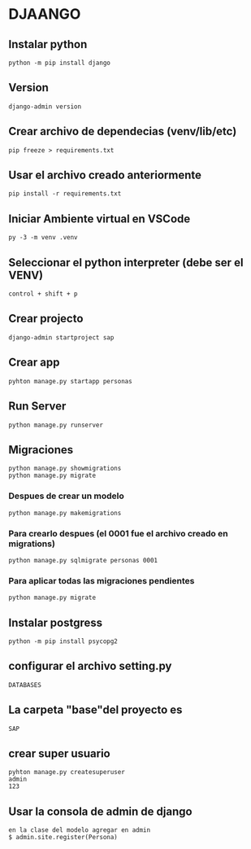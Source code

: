 # DJAANGO


##  Instalar python
```
python -m pip install django
```

##  Version
```
django-admin version    
```

##  Crear archivo de dependecias (venv/lib/etc)
```
pip freeze > requirements.txt
```

##  Usar el archivo creado anteriormente 
```
pip install -r requirements.txt
```

##  Iniciar Ambiente virtual en VSCode
```
py -3 -m venv .venv 
```

##  Seleccionar el python interpreter (debe ser el VENV)
```
control + shift + p
```

##  Crear projecto
```
django-admin startproject sap  
```

##  Crear app
```
pyhton manage.py startapp personas
```

##  Run Server
```
python manage.py runserver
```

##   Migraciones
```
python manage.py showmigrations
python manage.py migrate
```
### Despues de crear un modelo
```
python manage.py makemigrations 
```
### Para crearlo despues (el 0001 fue el archivo creado en migrations)
```
python manage.py sqlmigrate personas 0001
```
### Para aplicar todas las migraciones pendientes
```
python manage.py migrate
```

##  Instalar postgress
```
python -m pip install psycopg2  
```

##  configurar el archivo setting.py
```
DATABASES
```

##  La carpeta "base"del proyecto es
```
SAP
```

##  crear super usuario
```
pyhton manage.py createsuperuser
admin
123
```

##  Usar la consola de admin de django
```
en la clase del modelo agregar en admin
$ admin.site.register(Persona)
```